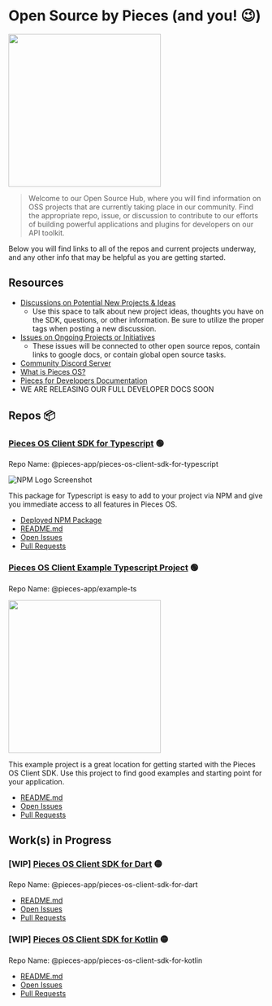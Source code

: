 # Open Source by Pieces (and you! 😉)

<img height="300px" src="https://github.com/pieces-app/opensource/assets/55861512/29ecef11-132a-435e-a039-cb6347490294" />


> Welcome to our Open Source Hub, where you will find information on OSS projects that are currently taking place in our community. Find the appropriate repo, issue, or discussion to contribute to our efforts of building powerful applications and plugins for developers on our API toolkit.

Below you will find links to all of the repos and current projects underway, and any other info that may be helpful as you are getting started.

## Resources 
* [Discussions on Potential New Projects & Ideas](https://github.com/pieces-app/opensource/discussions)
  - Use this space to talk about new project ideas, thoughts you have on the SDK, questions, or other information. Be sure to utilize the proper tags when posting a new discussion. 
* [Issues on Ongoing Projects or Initiatives](https://github.com/pieces-app/opensource/issues)
  - These issues will be connected to other open source repos, contain links to google docs, or contain global open source tasks.
* [Community Discord Server](https://discord.gg/getpieces)
* [What is Pieces OS?](https://docs.pieces.app/installation-getting-started/pieces-os)
* [Pieces for Developers Documentation](https://docs.pieces.app)
* WE ARE RELEASING OUR FULL DEVELOPER DOCS SOON 

## Repos 📦

### [Pieces OS Client SDK for Typescript](https://github.com/pieces-app/pieces-os-client-sdk-for-typescript) 🟢
Repo Name: @pieces-app/pieces-os-client-sdk-for-typescript 

![NPM Logo Screenshot](https://github.com/pieces-app/opensource/assets/55861512/40b41998-84a8-4f75-b4b5-c933c813e8fa)

This package for Typescript is easy to add to your project via NPM and give you immediate access to all features in Pieces OS.

* [Deployed NPM Package](https://www.npmjs.com/package/@pieces.app/pieces-os-client)
* [README.md](https://github.com/pieces-app/pieces-os-client-sdk-for-typescript#readme)
* [Open Issues](https://github.com/pieces-app/pieces-os-client-sdk-for-typescript/issues)
* [Pull Requests](https://github.com/pieces-app/pieces-os-client-sdk-for-typescript/pulls)

### [Pieces OS Client Example Typescript Project](https://github.com/pieces-app/example-ts) 🟢
Repo Name: @pieces-app/example-ts 

<img height="300px" src="https://github.com/pieces-app/opensource/assets/55861512/f9df98b6-8fba-4e3f-b579-2bc4ef43108a" />


This example project is a great location for getting started with the Pieces OS Client SDK. Use this project to find good examples and starting point for your application.

* [README.md](https://github.com/pieces-app/example-ts#readme)
* [Open Issues](https://github.com/pieces-app/example-ts/issues)
* [Pull Requests](https://github.com/pieces-app/example-ts/pulls)

## Work(s) in Progress 

### [WIP] [Pieces OS Client SDK for Dart](https://github.com/pieces-app/pieces-os-client-sdk-for-dart) 🟡
Repo Name: @pieces-app/pieces-os-client-sdk-for-dart
* [README.md](https://github.com/pieces-app/pieces-os-client-sdk-for-dart#readme)
* [Open Issues](https://github.com/pieces-app/pieces-os-client-sdk-for-dart/issues)
* [Pull Requests](https://github.com/pieces-app/pieces-os-client-sdk-for-dart/pulls)

### [WIP] [Pieces OS Client SDK for Kotlin](https://github.com/pieces-app/pieces-os-client-sdk-for-kotlin) 🟡
Repo Name: @pieces-app/pieces-os-client-sdk-for-kotlin
* [README.md](https://github.com/pieces-app/pieces-os-client-sdk-for-kotlin#readme)
* [Open Issues](https://github.com/pieces-app/pieces-os-client-sdk-for-kotlin/issues)
* [Pull Requests](https://github.com/pieces-app/pieces-os-client-sdk-for-kotlin/pulls)





 
